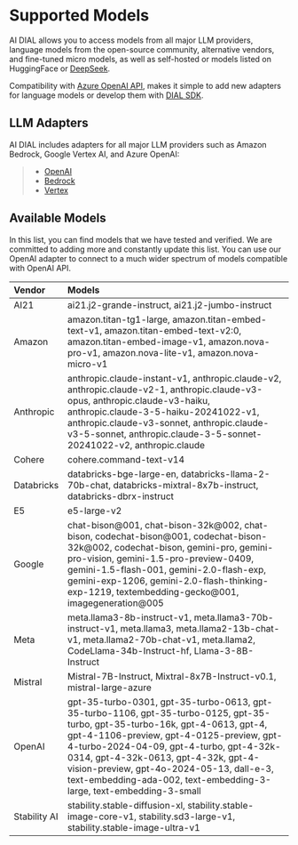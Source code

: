 # Supported Models

AI DIAL allows you to access models from all major LLM providers, language models from the open-source community, alternative vendors, and fine-tuned micro models, as well as self-hosted or models listed on HuggingFace or [DeepSeek](https://youtu.be/79jR9-wg4vk?si=oE06sFiGjVlhlkZn). 

Compatibility with [Azure OpenAI API](https://learn.microsoft.com/en-us/azure/ai-services/openai/reference), makes it simple to add new adapters for language models or develop them with [DIAL SDK](https://github.com/epam/ai-dial-sdk).

## LLM Adapters

AI DIAL includes adapters for all major LLM providers such as Amazon Bedrock, Google Vertex AI, and Azure OpenAI:

> * [OpenAI](https://github.com/epam/ai-dial-adapter-openai)
> * [Bedrock](https://github.com/epam/ai-dial-adapter-bedrock/?tab=readme-ov-file#supported-models)
> * [Vertex](https://github.com/epam/ai-dial-adapter-vertexai/?tab=readme-ov-file#supported-models) 

## Available Models

In this list, you can find models that we have tested and verified. We are committed to adding more and constantly update this list. You can use our OpenAI adapter to connect to a much wider spectrum of models compatible with OpenAI API. 

| Vendor | Models |
| :-- | :-- |
| AI21| ai21.j2-grande-instruct, ai21.j2-jumbo-instruct |
| Amazon| amazon.titan-tg1-large, amazon.titan-embed-text-v1, amazon.titan-embed-text-v2:0, amazon.titan-embed-image-v1, amazon.nova-pro-v1, amazon.nova-lite-v1, amazon.nova-micro-v1|
| Anthropic| anthropic.claude-instant-v1, anthropic.claude-v2, anthropic.claude-v2-1, anthropic.claude-v3-opus, anthropic.claude-v3-haiku, anthropic.claude-3-5-haiku-20241022-v1, anthropic.claude-v3-sonnet, anthropic.claude-v3-5-sonnet, anthropic.claude-3-5-sonnet-20241022-v2, anthropic.claude |
| Cohere| cohere.command-text-v14 |
| Databricks| databricks-bge-large-en, databricks-llama-2-70b-chat, databricks-mixtral-8x7b-instruct, databricks-dbrx-instruct |
| E5| e5-large-v2 |
| Google| chat-bison@001, chat-bison-32k@002, chat-bison, codechat-bison@001, codechat-bison-32k@002, codechat-bison, gemini-pro, gemini-pro-vision, gemini-1.5-pro-preview-0409, gemini-1.5-flash-001, gemini-2.0-flash-exp, gemini-exp-1206, gemini-2.0-flash-thinking-exp-1219, textembedding-gecko@001, imagegeneration@005 |
| Meta| meta.llama3-8b-instruct-v1, meta.llama3-70b-instruct-v1, meta.llama3, meta.llama2-13b-chat-v1, meta.llama2-70b-chat-v1, meta.llama2, CodeLlama-34b-Instruct-hf, Llama-3-8B-Instruct |
| Mistral| Mistral-7B-Instruct, Mixtral-8x7B-Instruct-v0.1, mistral-large-azure |
| OpenAI| gpt-35-turbo-0301, gpt-35-turbo-0613, gpt-35-turbo-1106, gpt-35-turbo-0125, gpt-35-turbo, gpt-35-turbo-16k, gpt-4-0613, gpt-4, gpt-4-1106-preview, gpt-4-0125-preview, gpt-4-turbo-2024-04-09, gpt-4-turbo, gpt-4-32k-0314, gpt-4-32k-0613, gpt-4-32k, gpt-4-vision-preview, gpt-4o-2024-05-13, dall-e-3, text-embedding-ada-002, text-embedding-3-large, text-embedding-3-small |
| Stability AI| stability.stable-diffusion-xl, stability.stable-image-core-v1, stability.sd3-large-v1, stability.stable-image-ultra-v1|



